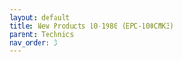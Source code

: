 ```yaml
---
layout: default
title: New Products 10-1980 (EPC-100CMK3)
parent: Technics
nav_order: 3
---
```


<div id="adobe-dc-view" style="height: 80vh;">
	<script src="https://acrobatservices.adobe.com/view-sdk/viewer.js"></script>
	<script type="text/javascript">
		document.addEventListener("adobe_dc_view_sdk.ready", function(){ 
			var adobeDCView = new AdobeDC.View({clientId: "5aca0821dfc443928ce227808de9010e", divId: "adobe-dc-view"});
			adobeDCView.previewFile({
				content:{location: {url: "/assets/pdfs/Technics_NP10-1980.pdf"}},
				metaData:{fileName: "Technics_NP10-1980.pdf"}
			}, {defaultViewMode: "FIT_WIDTH", showAnnotationTools: false});
		});
	</script>
	<br class="clear"/>
</div>
